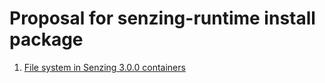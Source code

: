 # Proposal for senzing-runtime install package

1. [File system in Senzing 3.0.0 containers](filesystem-in-senzing-3.0.0-containers.md)
